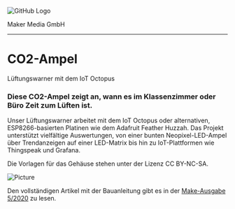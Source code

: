 ![GitHub Logo](http://www.heise.de/make/icons/make_logo.png)

Maker Media GmbH
*** 

# CO2-Ampel
Lüftungswarner mit dem IoT Octopus

### Diese CO2-Ampel zeigt an, wann es im Klassenzimmer oder Büro Zeit zum Lüften ist.

Unser Lüftungswarner arbeitet mit dem IoT Octopus oder alternativen, ESP8266-basierten Platinen wie dem Adafruit Feather Huzzah. Das Projekt unterstützt vielfältige Auswertungen, von einer bunten Neopixel-LED-Ampel über Trendanzeigen auf einer LED-Matrix bis hin zu IoT-Plattformen wie Thingspeak und Grafana.

Die Vorlagen für das Gehäuse stehen unter der Lizenz CC BY-NC-SA.

![Picture](https://github.com/MakeMagazinDE/CO2-Ampel/blob/master/CO2-Ampeln-git.jpg)

Den vollständigen Artikel mit der Bauanleitung gibt es in der [Make-Ausgabe 5/2020](https://www.heise.de/select/make/2020/5/seite-10) zu lesen. 